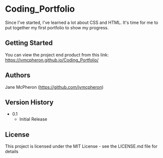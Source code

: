 # Coding_Portfolio

Since I've started, I've learned a lot about CSS and HTML. It's time for me to put together my first portfolio to show my progress.

## Getting Started

You can view the project end product from this link: https://jvmcpheron.github.io/Coding_Portfolio/


## Authors

Jane McPheron (https://github.com/jvmcpheron)

## Version History

* 0.1
    * Initial Release

## License

This project is licensed under the MIT License - see the LICENSE.md file for details

